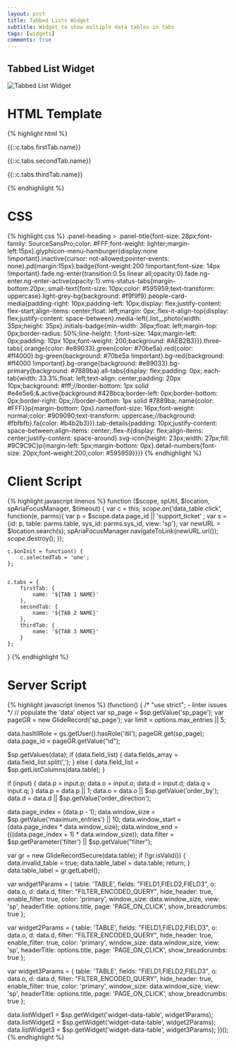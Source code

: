 ```yaml
---
layout: post
title: Tabbed Lists Widget
subtitle: Widget to show multiple data tables in tabs
tags: [widgets]
comments: true
---
```

## Tabbed List Widget

![Tabbed List Widget]({{site.baseurl}}/img/tabbed-list-widget.JPG)

# HTML Template
{% highlight html %}
<div class="vms-status-tabs">
  <div class="three-tabs row">
    <div class="all-tabs">
      <div class="each-tab" ng-click="c.selectedTab = 'one'" ng-class="{'active': c.selectedTab === 'one'}">        
        <p class="name">{{::c.tabs.firstTab.name}}</p>
      </div>
      <div class="each-tab" ng-click="c.selectedTab = 'two'" ng-class="{'active': c.selectedTab === 'two'}">        
        <p class="name">{{::c.tabs.secondTab.name}}</p>
      </div>
      <div class="each-tab" ng-click="c.selectedTab = 'three'" ng-class="{'active': c.selectedTab === 'three'}">        
        <p class="name">{{::c.tabs.thirdTab.name}}</p>
      </div>
    </div>
    <div class="tab-details">
      <div ng-show="c.selectedTab === 'one'">
        <div class="tab-details fade" ng-class-even="'light-grey-bg'" ng-class="{'in': c.selectedTab === 'one'}">
          <sp-widget widget="data.listWidget1"></sp-widget>
        </div>
      </div>
      <div ng-show="c.selectedTab === 'two'">
        <div class="tab-details fade" ng-class-even="'light-grey-bg'" ng-class="{'in': c.selectedTab === 'two'}">
          <sp-widget widget="data.listWidget2"></sp-widget>
        </div>
      </div>
      <div ng-show="c.selectedTab === 'three'">
        <div class="tab-details fade" ng-class-even="'light-grey-bg'" ng-class="{'in': c.selectedTab === 'three'}">
          <sp-widget widget="data.listWidget3"></sp-widget>
        </div>
      </div>
    </div>
  </div>
</div>
{% endhighlight %}

# CSS
{% highlight css %}
.panel-heading > .panel-title{font-size: 28px;font-family: SourceSansPro;color: #FFF;font-weight: lighter;margin-left:15px}.glyphicon-menu-hamburger{display:none !important}.inactive{cursor: not-allowed;pointer-events: none}.pd{margin:15px}.badge{font-weight:200 !important;font-size: 14px !important}.fade.ng-enter{transition:0.5s linear all;opacity:0}.fade.ng-enter.ng-enter-active{opacity:1}.vms-status-tabs{margin-bottom:20px;.small-text{font-size: 10px;color: #595959;text-transform: uppercase}.light-grey-bg{background: #f9f9f9}.people-card-media{padding-right: 10px;padding-left: 10px;display: flex;justify-content: flex-start;align-items: center;float: left;margin: 0px;.flex-it-align-top{display: flex;justify-content: space-between}.media-left{.list__photo{width: 35px;height: 35px}.initials-badge{min-width: 36px;float: left;margin-top: 0px;border-radius: 50%;line-height: 1;font-size: 14px;margin-left: 0px;padding: 10px 10px;font-weight: 200;background: #AEB2B3}}}.three-tabs{.orange{color: #e89033}.green{color: #70be5a}.red{color: #ff4000}.bg-green{background: #70be5a !important}.bg-red{background: #ff4000 !important}.bg-orange{background: #e89033}.bg-primary{background: #7889ba}.all-tabs{display: flex;padding: 0px;.each-tab{width: 33.3%;float: left;text-align: center;padding: 20px 10px;background: #fff;//border-bottom: 1px solid #e4e5e6;&.active{background:#428bca;border-left: 0px;border-bottom: 0px;border-right: 0px;//border-bottom: 1px solid #7889ba;.name{color: #FFF}}p{margin-bottom: 0px}.name{font-size: 16px;font-weight: normal;color: #909090;text-transform: uppercase;//background: #fbfbfb}.fa{color: #b4b2b3}}}.tab-details{padding: 10px;justify-content: space-between;align-items: center;.flex-it{display: flex;align-items: center;justify-content: space-around}.svg-icon{height: 23px;width: 27px;fill: #9C9C9C}p{margin-left: 5px;margin-bottom: 0px}.detail-numbers{font-size: 20px;font-weight:200;color: #595959}}}}
{% endhighlight %}

# Client Script
{% highlight javascript linenos %}
function ($scope, spUtil, $location, spAriaFocusManager, $timeout) {
	var c = this;
	$scope.$on('data_table.click', function(e, parms){
			var p = $scope.data.page_id || 'support_ticket' ;
			var s = {id: p, table: parms.table, sys_id: parms.sys_id, view: 'sp'};
			var newURL = $location.search(s);
			spAriaFocusManager.navigateToLink(newURL.url());
			$scope.$destroy();
	});

	c.$onInit = function() {
		c.selectedTab = 'one';
	};


	c.tabs = {
		firstTab: {
			name: '${TAB 1 NAME}'
		},
		secondTab: {
			name: '${TAB 2 NAME}'
		},
		thirdTab: {
			name: '${TAB 3 NAME}'
		}
	};
}
{% endhighlight %}

# Server Script
{% highlight javascript linenos %}
(function() {
 /*  "use strict"; - linter issues */
 // populate the 'data' object
 var sp_page = $sp.getValue('sp_page');
 var pageGR = new GlideRecord('sp_page');
 var limit = options.max_entries || 5;

 data.hasItilRole = gs.getUser().hasRole('itil');
 pageGR.get(sp_page);
 data.page_id = pageGR.getValue("id");

 $sp.getValues(data);
 if (data.field_list) {
  data.fields_array = data.field_list.split(',');
 } else {
  data.field_list = $sp.getListColumns(data.table);
 }

 if (input) {
  data.p = input.p;
  data.o = input.o;
  data.d = input.d;
  data.q = input.q;
 }
 data.p = data.p || 1;
 data.o = data.o || $sp.getValue('order_by');
 data.d = data.d || $sp.getValue('order_direction');

 data.page_index = (data.p - 1);
 data.window_size = $sp.getValue('maximum_entries') || 10;
 data.window_start = (data.page_index * data.window_size);
 data.window_end = (((data.page_index + 1) * data.window_size));
 data.filter = $sp.getParameter('filter') || $sp.getValue("filter");

 var gr = new GlideRecordSecure(data.table);
 if (!gr.isValid()) {
  data.invalid_table = true;
  data.table_label = data.table;
  return;
 }
 data.table_label = gr.getLabel();

 var widget1Params = {
  table: 'TABLE',
  fields: "FIELD1,FIELD2,FIELD3",
  o: data.o,
  d: data.d,
  filter: "FILTER_ENCODED_QUERY",
  hide_header: true,
  enable_filter: true,
  color: 'primary',
  window_size: data.window_size,
  view: 'sp',
  headerTitle: options.title,
  page: 'PAGE_ON_CLICK',
  show_breadcrumbs: true
 };

 var widget2Params = {
  table: 'TABLE',
  fields: "FIELD1,FIELD2,FIELD3",
  o: data.o,
  d: data.d,
  filter: "FILTER_ENCODED_QUERY",
  hide_header: true,
  enable_filter: true,
  color: 'primary',
  window_size: data.window_size,
  view: 'sp',
  headerTitle: options.title,
  page: 'PAGE_ON_CLICK',
  show_breadcrumbs: true
 };

 var widget3Params = {
   table: 'TABLE',
  fields: "FIELD1,FIELD2,FIELD3",
  o: data.o,
  d: data.d,
  filter: "FILTER_ENCODED_QUERY",
  hide_header: true,
  enable_filter: true,
  color: 'primary',
  window_size: data.window_size,
  view: 'sp',
  headerTitle: options.title,
  page: 'PAGE_ON_CLICK',
  show_breadcrumbs: true
 };

 data.listWidget1 = $sp.getWidget('widget-data-table', widget1Params);
 data.listWidget2 = $sp.getWidget('widget-data-table', widget2Params);
 data.listWidget3 = $sp.getWidget('widget-data-table', widget3Params);
})();
{% endhighlight %}
